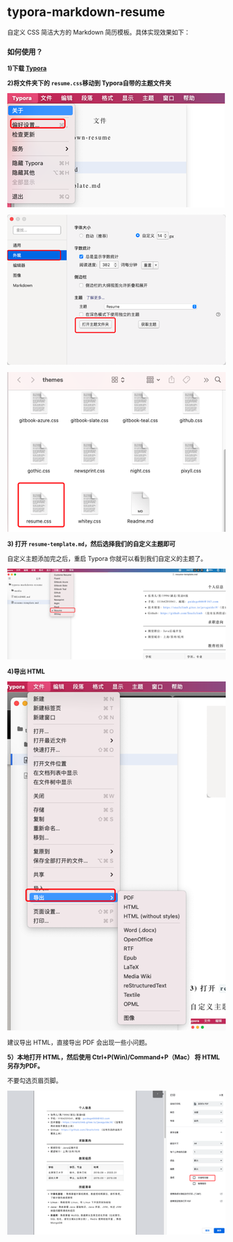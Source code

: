 # typora-markdown-resume

自定义 CSS 简洁大方的 Markdown 简历模板。具体实现效果如下：



### 如何使用？

**1)下载 [Typora](https://typora.io/)**

**2)将文件夹下的 `resume.css`移动到 Typora自带的主题文件夹**

![](./media/resume-template-setting-1.png)

![](./media/resume-template-setting-2.png)

![](./media/resume-template-setting-3.png)

**3) 打开 `resume-template.md`，然后选择我们的自定义主题即可**

自定义主题添加完之后，重启 Typora 你就可以看到我们自定义的主题了。

![](./media/custome-resume-theme.png)



**4)导出 HTML**

![](./media/resume-template-setting-4.png)

建议导出 HTML，直接导出 PDF 会出现一些小问题。

**5）本地打开 HTML，然后使用 Ctrl+P(Win)/Command+P（Mac） 将 HTML 另存为PDF。**

不要勾选页眉页脚。

![](./media/resume-template-setting-5.png)

##### 

